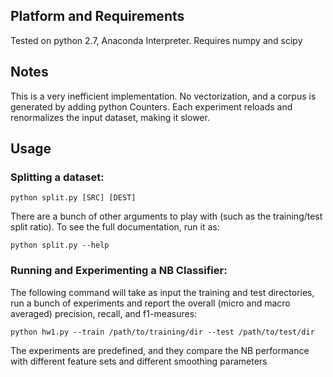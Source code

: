 ## Platform and Requirements
Tested on python 2.7, Anaconda Interpreter.
Requires numpy and scipy

## Notes
This is a very inefficient implementation. No vectorization, and a corpus is generated by adding python Counters.
Each experiment reloads and renormalizes the input dataset, making it slower.

## Usage
### Splitting a dataset:
```shell
python split.py [SRC] [DEST]
```

There are a bunch of other arguments to play with (such as the training/test split ratio). To see the full documentation,
run it as:
```shell
python split.py --help
```

### Running and Experimenting a NB Classifier:
The following command will take as input the training and test directories, run a bunch of experiments and report the
overall (micro and macro averaged) precision, recall, and f1-measures:
```shell
python hw1.py --train /path/to/training/dir --test /path/to/test/dir
```
The experiments are predefined, and they compare the NB
performance with different feature sets and different smoothing parameters